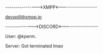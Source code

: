 ---------------->XMPP<------------------

devspill@xmpp.jp

-------------->DISCORD<-----------------

User: @kperm.

Server: Got terminated lmao
